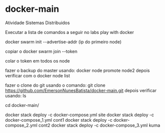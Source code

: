 # docker-main
Atividade Sistemas Distribuidos

Executar a lista de comandos a seguir no labs play with docker

docker swarm init --advertise-addr (ip do primeiro node)

copiar o docker swarm join --token

colar o token em todos os node

fazer o backup do master usando: docker node promote node2
depois verificar com o docker node list

fazer o clone do git usando o comando: git clone https://github.com/EmersonNunesBatista/docker-main.git
depois verificar usando: ls

cd docker-main/

docker stack deploy -c docker-compose.yml site
docker stack deploy -c docker-compose_1.yml cont1
docker stack deploy -c docker-compose_2.yml cont2
docker stack deploy -c docker-compose_3.yml kuma
